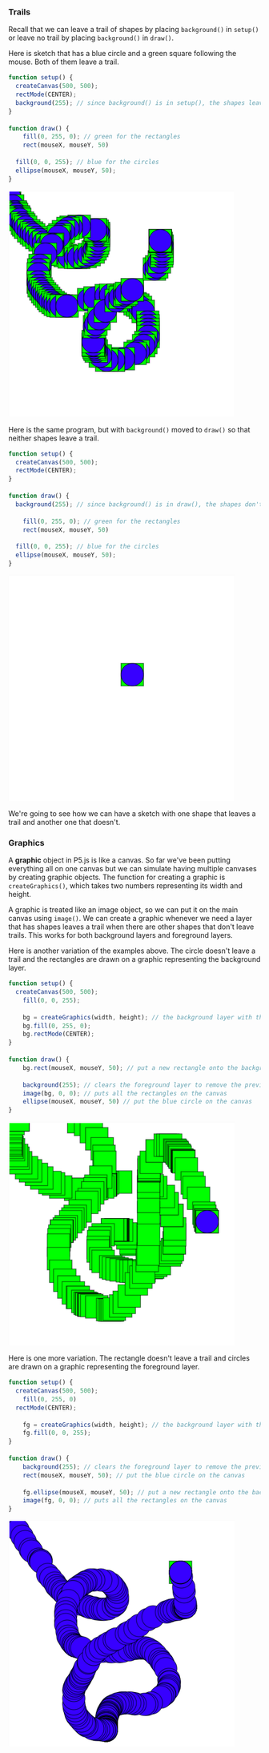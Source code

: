 ### Trails

Recall that we can leave a trail of shapes by placing `background()` in `setup()` or leave no trail by placing `background()` in `draw()`.

Here is sketch that has a blue circle and a green square following the mouse. Both of them leave a trail.

```javascript
function setup() {
  createCanvas(500, 500);
  rectMode(CENTER);
  background(255); // since background() is in setup(), the shapes leave trails
}

function draw() {
	fill(0, 255, 0); // green for the rectangles
	rect(mouseX, mouseY, 50)

  fill(0, 0, 255); // blue for the circles
  ellipse(mouseX, mouseY, 50); 
}
```

![](../../Images/Graphics1.png)

Here is the same program, but with `background()` moved to `draw()` so that neither shapes leave a trail.

```javascript
function setup() {
  createCanvas(500, 500);
  rectMode(CENTER);
}

function draw() {
  background(255); // since background() is in draw(), the shapes don't leave trails
  
	fill(0, 255, 0); // green for the rectangles
	rect(mouseX, mouseY, 50)

  fill(0, 0, 255); // blue for the circles
  ellipse(mouseX, mouseY, 50); 
}
```

![](../../Images/Graphics2.png)

We're going to see how we can have a sketch with one shape that leaves a trail and another one that doesn't.


### Graphics

A **graphic** object in P5.js is like a canvas. So far we've been putting everything all on one canvas but we can simulate having multiple canvases by creating graphic objects. The function for creating a graphic is `createGraphics()`, which takes two numbers representing its width and height.

A graphic is treated like an image object, so we can put it on the main canvas using `image()`. We can create a graphic whenever we need a layer that has shapes leaves a trail when there are other shapes that don't leave trails. This works for both background layers and foreground layers.

Here is another variation of the examples above. The circle doesn't leave a trail and the rectangles are drawn on a graphic representing the background layer.

```javascript
function setup() {
  createCanvas(500, 500);
	fill(0, 0, 255);
	
	bg = createGraphics(width, height); // the background layer with the rectangles
	bg.fill(0, 255, 0);
	bg.rectMode(CENTER);
}

function draw() {
	bg.rect(mouseX, mouseY, 50); // put a new rectangle onto the background layer
	
	background(255); // clears the foreground layer to remove the previous blue circle
	image(bg, 0, 0); // puts all the rectangles on the canvas
	ellipse(mouseX, mouseY, 50) // put the blue circle on the canvas
}
```

![](../../Images/Graphics3.png)

Here is one more variation. The rectangle doesn't leave a trail and circles are drawn on a graphic representing the foreground layer.
```javascript
function setup() {
  createCanvas(500, 500);
	fill(0, 255, 0)
  rectMode(CENTER);
	
	fg = createGraphics(width, height); // the background layer with the rectangles
	fg.fill(0, 0, 255);
}

function draw() {
	background(255); // clears the foreground layer to remove the previous blue circle
	rect(mouseX, mouseY, 50); // put the blue circle on the canvas

	fg.ellipse(mouseX, mouseY, 50); // put a new rectangle onto the background layer
	image(fg, 0, 0); // puts all the rectangles on the canvas
}
```

![](../../Images/Graphics4.png)
